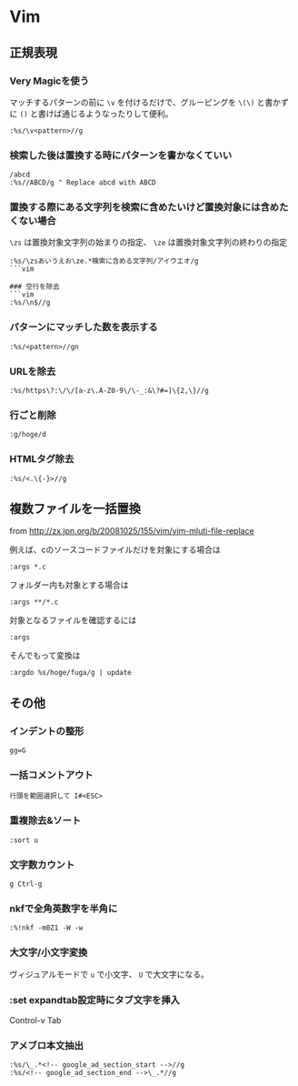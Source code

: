 # Vim

## 正規表現
### Very Magicを使う
マッチするパターンの前に `\v` を付けるだけで、グルーピングを `\(\)` と書かずに `()` と書けば通じるようなったりして便利。

```vim
:%s/\v<pattern>//g
```
### 検索した後は置換する時にパターンを書かなくていい
```vim
/abcd
:%s//ABCD/g " Replace abcd with ABCD
```

### 置換する際にある文字列を検索に含めたいけど置換対象には含めたくない場合
`\zs` は置換対象文字列の始まりの指定、 `\ze` は置換対象文字列の終わりの指定

```vim
:%s/\zsあいうえお\ze.*検索に含める文字列/アイウエオ/g
```vim

### 空行を除去
```vim
:%s/\n$//g
```

### パターンにマッチした数を表示する
```vim
:%s/<pattern>//gn
```

### URLを除去
```vim
:%s/https\?:\/\/[a-z\.A-Z0-9\/\-_:&\?#=]\{2,\}//g
```

### 行ごと削除
```vim
:g/hoge/d
```

### HTMLタグ除去
```vim
:%s/<.\{-}>//g
```

## 複数ファイルを一括置換
from http://zx.jpn.org/b/20081025/155/vim/vim-mluti-file-replace

例えば、cのソースコードファイルだけを対象にする場合は
```vim
:args *.c
```
フォルダー内も対象とする場合は
```vim
:args **/*.c
```
対象となるファイルを確認するには
```vim
:args
```
そんでもって変換は
```vim
:argdo %s/hoge/fuga/g | update
```


## その他
### インデントの整形
```vim
gg=G
```
### 一括コメントアウト
```vim
行頭を範囲選択して I#<ESC>
```

### 重複除去&ソート
```vim
:sort u
```

### 文字数カウント
```vim
g Ctrl-g
```

### nkfで全角英数字を半角に
```vim
:%!nkf -m0Z1 -W -w
```

### 大文字/小文字変換

ヴィジュアルモードで `u` で小文字、 `U` で大文字になる。

### :set expandtab設定時にタブ文字を挿入

Control-v Tab

### アメブロ本文抽出
```vim
:%s/\_.*<!-- google_ad_section_start -->//g
:%s/<!-- google_ad_section_end -->\_.*//g
```
